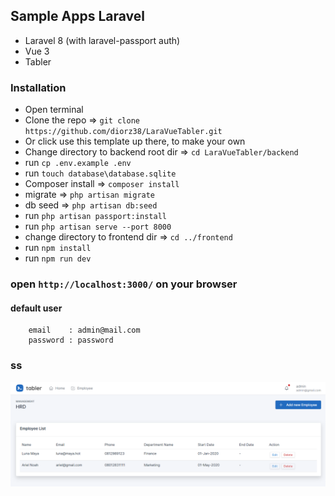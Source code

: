 


## Sample Apps Laravel

- Laravel 8 (with laravel-passport auth)
- Vue 3
- Tabler 

### Installation 
- Open terminal
- Clone the repo => `git clone https://github.com/diorz38/LaraVueTabler.git`
- Or click use this template up there, to make your own
- Change directory to backend root dir => `cd LaraVueTabler/backend`
- run `cp .env.example .env`
- run `touch database\database.sqlite`
- Composer install => `composer install`
- migrate => `php artisan migrate`
- db seed => `php artisan db:seed`  
- run `php artisan passport:install`
- run `php artisan serve --port 8000`
- change directory to frontend dir => `cd ../frontend`
- run `npm install`
- run `npm run dev`
  
### open `http://localhost:3000/` on your browser

#### default user
```
    email    : admin@mail.com
    password : password
```

### ss
<img src="https://raw.githubusercontent.com/diorz38/LaraVueTabler/main/ss/ss1.png" alt="employee list preview">
